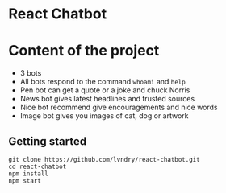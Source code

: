 # React Chatbot

# Content of the project
- 3 bots
- All bots respond to the command `whoami` and `help`
- Pen bot can get a quote or a joke and chuck Norris
- News bot gives latest headlines and trusted sources
- Nice bot recommend give encouragements and nice words
- Image bot gives you images of cat, dog or artwork

## Getting started

```
git clone https://github.com/lvndry/react-chatbot.git
cd react-chatbot
npm install
npm start
```
